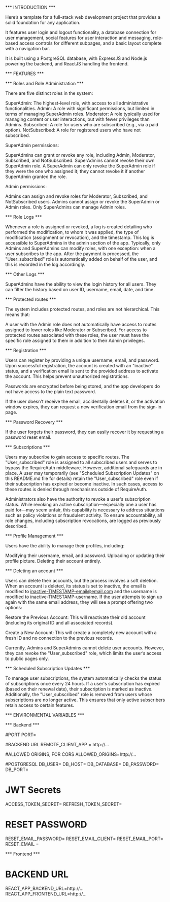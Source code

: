 *** INTRODUCTION ***

Here’s a template for a full-stack web development project that provides a solid foundation for any application.

It features user login and logout functionality, a database connection for user management, social features for user interaction and messaging, role-based access controls for different subpages, and a basic layout complete with a navigation bar.

It is built using a PostgreSQL database, with ExpressJS and Node.js powering the backend, and ReactJS handling the frontend.

*** FEATURES ***

  *** Roles and Role Administration ***

There are five distinct roles in the system:

SuperAdmin: The highest-level role, with access to all administrative functionalities.
Admin: A role with significant permissions, but limited in terms of managing SuperAdmin roles.
Moderator: A role typically used for managing content or user interactions, but with fewer privileges than Admins.
Subscribed: A role for users who are subscribed (e.g., via a paid option).
NotSubscribed: A role for registered users who have not subscribed.

SuperAdmin permissions:

SuperAdmins can grant or revoke any role, including Admin, Moderator, Subscribed, and NotSubscribed.
SuperAdmins cannot revoke their own SuperAdmin role.
A SuperAdmin can only revoke the SuperAdmin role if they were the one who assigned it; they cannot revoke it if another SuperAdmin granted the role.

Admin permissions:

Admins can assign and revoke roles for Moderator, Subscribed, and NotSubscribed users.
Admins cannot assign or revoke the SuperAdmin or Admin roles. Only SuperAdmins can manage Admin roles.

  *** Role Logs ***

Whenever a role is assigned or revoked, a log is created detailing who performed the modification, to whom it was applied, the type of modification (assignment or revocation), and the timestamp. This log is accessible to SuperAdmins in the admin section of the app. Typically, only Admins and SuperAdmins can modify roles, with one exception: when a user subscribes to the app. After the payment is processed, the "User_subscribed" role is automatically added on behalf of the user, and this is recorded in the log accordingly.

 *** Other Logs ***

SuperAdmins have the ability to view the login history for all users. They can filter the history based on user ID, username, email, date, and time.


  *** Protected routes ***

The system includes protected routes, and roles are not hierarchical. This means that:

A user with the Admin role does not automatically have access to routes assigned to lower roles like Moderator or Subscribed.
For access to protected routes associated with these roles, the user must have the specific role assigned to them in addition to their Admin privileges.


*** Registration ***

Users can register by providing a unique username, email, and password. Upon successful registration, the account is created with an "inactive" status, and a verification email is sent to the provided address to activate the account. This helps prevent unauthorized registrations.

Passwords are encrypted before being stored, and the app developers do not have access to the plain text password.

If the user doesn't receive the email, accidentally deletes it, or the activation window expires, they can request a new verification email from the sign-in page.

*** Password Recovery ***

If the user forgets their password, they can easily recover it by requesting a password reset email.

  *** Subscriptions ***

Users may subscribe to gain access to specific routes. The "User_subscribed" role is assigned to all subscribed users and serves to bypass the RequireAuth middleware. However, additional safeguards are in place. A user may temporarily (see "Scheduled Subscription Updates" on this README.md file for details) retain the "User_subscribed" role even if their subscription has expired or become inactive. In such cases, access to these routes is denied through mechanisms outside of RequireAuth.

Administrators also have the authority to revoke a user's subscription status. While revoking an active subscription—especially one a user has paid for—may seem unfair, this capability is necessary to address situations such as policy violations or fraudulent activity. To ensure accountability, all role changes, including subscription revocations, are logged as previously described.

  *** Profile Management ***

Users have the ability to manage their profiles, including:

Modifying their username, email, and password.
Uploading or updating their profile picture.
Deleting their account entirely.

  *** Deleting an account ***

Users can delete their accounts, but the process involves a soft deletion. When an account is deleted, its status is set to inactive, the email is modified to inactive-TIMESTAMP-email@email.com and the username is modified to inactive-TIMESTAMP-username. If the user attempts to sign up again with the same email address, they will see a prompt offering two options:

Restore the Previous Account: This will reactivate their old account (including its original ID and all associated records).

Create a New Account: This will create a completely new account with a fresh ID and no connection to the previous records.

Currently, Admins and SuperAdmins cannot delete user accounts. However, they can revoke the "User_subscribed" role, which limits the user’s access to public pages only.

*** Scheduled Subscription Updates ***

To manage user subscriptions, the system automatically checks the status of subscriptions once every 24 hours. If a user's subscription has expired (based on their renewal date), their subscription is marked as inactive. Additionally, the "User_subscribed" role is removed from users whose subscriptions are no longer active. This ensures that only active subscribers retain access to certain features.

*** ENVIRONMENTAL VARIABLES ***

  *** Backend ***

  #PORT
PORT=

#BACKEND URL
REMOTE_CLIENT_APP = http://...

#ALLOWED ORIGINS, FOR CORS
ALLOWED_ORIGINS=http://...

#POSTGRESQL
DB_USER=
DB_HOST=
DB_DATABASE=
DB_PASSWORD=
DB_PORT=

# JWT Secrets 
ACCESS_TOKEN_SECRET=
REFRESH_TOKEN_SECRET=

# RESET PASSWORD
RESET_EMAIL_PASSWORD=
RESET_EMAIL_CLIENT=
RESET_EMAIL_PORT=
RESET_EMAIL = 

  *** Frontend ***

# BACKEND URL

REACT_APP_BACKEND_URL=http://...
REACT_APP_FRONTEND_URL=http://...